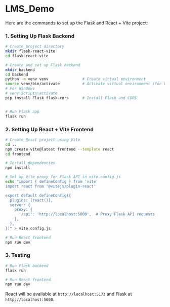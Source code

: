 # LMS_Demo
Here are the commands to set up the Flask and React + Vite project:

### 1. **Setting Up Flask Backend**

```bash
# Create project directory
mkdir flask-react-vite
cd flask-react-vite

# Create and set up Flask backend
mkdir backend
cd backend
python -m venv venv               # Create virtual environment
source venv/bin/activate          # Activate virtual environment (for Linux/Mac)
# For Windows
# venv\Scripts\activate
pip install Flask flask-cors      # Install Flask and CORS


# Run Flask app
flask run
```

### 2. **Setting Up React + Vite Frontend**

```bash
# Create React project using Vite
cd ..
npm create vite@latest frontend --template react
cd frontend

# Install dependencies
npm install

# Set up Vite proxy for Flask API in vite.config.js
echo "import { defineConfig } from 'vite'
import react from '@vitejs/plugin-react'

export default defineConfig({
  plugins: [react()],
  server: {
    proxy: {
      '/api': 'http://localhost:5000',  # Proxy Flask API requests
    },
  },
})" > vite.config.js

# Run React frontend
npm run dev
```

### 3. **Testing**

```bash
# Run Flask backend
flask run

# Run React frontend
npm run dev
```

React will be available at `http://localhost:5173` and Flask at `http://localhost:5000`.
